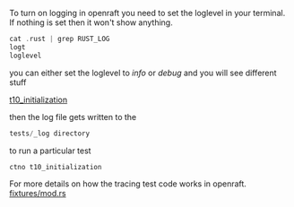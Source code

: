 
To turn on logging in openraft you need to set the loglevel in your terminal.   
If nothing is set then it won't show anything.

```rust
cat .rust | grep RUST_LOG
logt
loglevel
```

you can either set the loglevel to *info* or *debug* and you will see different stuff   

[t10_initialization](https://github.com/datafuselabs/openraft/blob/main/tests/tests/life_cycle/t10_initialization.rs)

then the log file gets written to the

```rust
tests/_log directory
```

to run a particular test

```rust
ctno t10_initialization
```

For more details on how the tracing test code works in openraft.   
[fixtures/mod.rs](https://github.com/datafuselabs/openraft/blob/main/tests/tests/fixtures/mod.rs)
